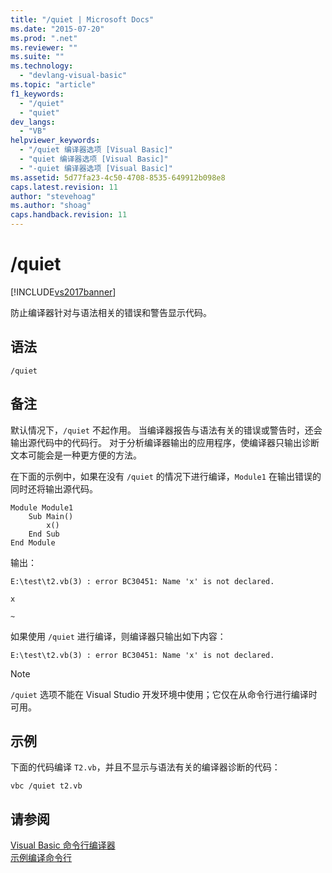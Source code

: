 ```yaml
---
title: "/quiet | Microsoft Docs"
ms.date: "2015-07-20"
ms.prod: ".net"
ms.reviewer: ""
ms.suite: ""
ms.technology: 
  - "devlang-visual-basic"
ms.topic: "article"
f1_keywords: 
  - "/quiet"
  - "quiet"
dev_langs: 
  - "VB"
helpviewer_keywords: 
  - "/quiet 编译器选项 [Visual Basic]"
  - "quiet 编译器选项 [Visual Basic]"
  - "-quiet 编译器选项 [Visual Basic]"
ms.assetid: 5d77fa23-4c50-4708-8535-649912b098e8
caps.latest.revision: 11
author: "stevehoag"
ms.author: "shoag"
caps.handback.revision: 11
---
```

# /quiet
[!INCLUDE[vs2017banner](../../../visual-basic/includes/vs2017banner.md)]

防止编译器针对与语法相关的错误和警告显示代码。  
  
## 语法  
  
```  
/quiet  
```  
  
## 备注  
 默认情况下，`/quiet` 不起作用。  当编译器报告与语法有关的错误或警告时，还会输出源代码中的代码行。  对于分析编译器输出的应用程序，使编译器只输出诊断文本可能会是一种更方便的方法。  
  
 在下面的示例中，如果在没有 `/quiet` 的情况下进行编译，`Module1` 在输出错误的同时还将输出源代码。  
  
```  
Module Module1  
    Sub Main()  
        x()  
    End Sub  
End Module  
```  
  
 输出：  
  
 `E:\test\t2.vb(3) : error BC30451: Name 'x' is not declared.`  
  
 `x`  
  
 `~`  
  
 如果使用 `/quiet` 进行编译，则编译器只输出如下内容：  
  
 `E:\test\t2.vb(3) : error BC30451: Name 'x' is not declared.`  
  
> [!NOTE]
>  `/quiet` 选项不能在 Visual Studio 开发环境中使用；它仅在从命令行进行编译时可用。  
  
## 示例  
 下面的代码编译 `T2.vb`，并且不显示与语法有关的编译器诊断的代码：  
  
```  
vbc /quiet t2.vb  
```  
  
## 请参阅  
 [Visual Basic 命令行编译器](../../../visual-basic/reference/command-line-compiler/index.md)   
 [示例编译命令行](../../../visual-basic/reference/command-line-compiler/sample-compilation-command-lines.md)